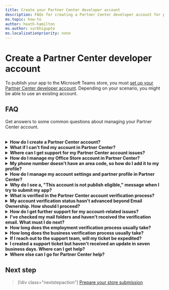 ```yaml
---
title: Create your Partner Center developer account  
description: FAQs for creating a Partner Center developer account for publishing your app to the Microsoft Teams store.
ms.topic: how-to
author: heath-hamilton
ms.author: surbhigupta
ms.localizationpriority: none
---
```

# Create a Partner Center developer account

To publish your app to the Microsoft Teams store, you must [set up your Partner Center developer account](/office/dev/store/open-a-developer-account). Depending on your scenario, you might be able to use an existing account.

## FAQ

Get answers to some common questions about managing your Partner Center account.

<br>

<details>

<summary><b>How do I create a Partner Center account?</b></summary>

You can create a Partner Center account one of the following ways:

* If you're new to Partner Center and don't have a Microsoft Network Account, [create an account using the Partner Center enrollment page](/office/dev/store/open-a-developer-account#create-an-account-using-the-partner-center-enrollment-page).
* If you're already enrolled in the Microsoft Partner Network, [create an account directly from Partner Center using existing Microsoft Partner Center enrollments](/office/dev/store/open-a-developer-account#create-an-account-using-an-existing-partner-center-enrollment).

<br>

</details>

<details>

<summary><b>What if I can't find my account in Partner Center?</b></summary>

Open a [Partner Center support ticket](https://partner.microsoft.com/support/v2/?stage=1) and select the following:

| Menu | Option |
| -------   | -------  |
|Category| Commercial Marketplace|
| Topic | General Marketplace Help and How-to questions |
| Subtopic| Office add-in |

<br>

</details>

<details>

<summary><b>Where can I get support for my Partner Center account issues?</b></summary>

Visit the [publishers support page](https://aka.ms/marketplacepublishersupport) to search for your issue. If the guidance isn't helpful, create a [Partner Center support ticket](/azure/marketplace/partner-center-portal/support#how-to-open-a-support-ticket).

<br>

</details>

<details>

<summary><b>How do I manage my Office Store account in Partner Center?</b></summary>

See [manage your account through Partner Center](/office/dev/store/manage-account-settings-and-profile) for information.

<br>

</details>

<details>

<summary><b>My phone number doesn't have an area code, so how do I add it to my profile?</b></summary>

The phone number has three parts: country code, area code, and telephone number. If your phone number doesn't include an area code, leave the second box empty and complete the third box.

<br>

</details>

<details>

<summary><b>How do I manage my account settings and partner profile in Partner Center?</b></summary>

See [manage account settings and profile info](/windows/uwp/publish/manage-account-settings-and-profile#additional-settings-and-info) for information.

<br>

</details>

<details>

<summary><b>Why do I see a, "This account is not publish eligible," message when I try to submit my app?</b></summary>

You received this error message because your [account verification status](/partner-center/verification-responses) is pending. Check your status in the Partner Center [dashboard](https://partner.microsoft.com/dashboard). Select the **Settings** gear icon and choose **Developer settings > Account > Account settings**.

![Partner Center verification status](~/assets/images/partner-center-verification-status.png)

<br>

</details>

<details>

<summary><b>What is verified in the Partner Center account verification process?</b></summary>

There are three verification areas, **Email Ownership**, **Employment**, and **Business**. For more information, see [what is verified and how to respond](/partner-center/verification-responses#what-is-verified-and-how-to-respond).

If you're the primary contact, global admin, or account admin, you can monitor verification status and track progress on your profile page.

Once verification process is complete, the status of your enrollment on the profile page changes from *pending* to *authorized*. The primary contact then receives an email from Microsoft within a few business days.

<br>

</details>

<details>

<summary><b>My account verification status hasn't advanced beyond Email Ownership. How should I proceed?</b></summary>

During the **Email Ownership** verification process, a verification email is sent to the primary contact. Check your primary contact inbox for an email from **maccount@microsoft.com** with the subject line **Action needed: Verify your email account with Microsoft** and complete the email verification process. The verification email is sent to the address listed on your Partner Center account settings.

Remember the following about the email verification process:

* The email verification link is only valid for seven days.
* You can request to resend the email by visiting your partner profile page and selecting the **Resend verification email** link.
* To ensure you receive the email, safe-list **microsoft.com** as a secure domain and check your junk email folders.

<br>

</details>

<details>

<summary><b>How do I get further support for my account-related issues?</b></summary>

See [support for the Commercial Marketplace program in Partner Center](/azure/marketplace/partner-center-portal/support) for information.

<br>

</details>

<details>

<summary><b>I've checked my mail folders and haven't received the verification email. What must I do next?</b></summary>

Try the following:

* Check your junk or spam folder.
* Clear the browser cache, go to your Partner Center account dashboard, and select **Resend verification email**.
* Try accessing the **Resend verification email** link from a different browser.
* Work with your IT department to ensure that the verification emails are not blocked by your email server.
* Adjust your server's spam filter to allow or safe-list all emails from **maccount@microsoft.com**.

<br>

</details>

<details>

<summary><b>How long does the employment verification process usually take?</b></summary>

If all the submitted details are correct, the employment verification process takes about two hours to complete.

<br>

</details>

<details>

<summary><b>How long does the business verification process usually take?</b></summary>

If all the required documents are submitted, business verification takes one to two business days to complete.

<br>

</details>

<details>

<summary><b>If I reach out to the support team, will my ticket be expedited?</b></summary>

Support tickets get resolved in a week. Check for updates sent to the email you provided when creating the support ticket.

<br>

</details>

<details>

<summary><b>I created a support ticket but haven't received an update in seven business days. Where can I get help?</b></summary>

Send an email to <a href="mailto:teamsubm@microsoft.com">teamsubm@microsoft.com</a> with the following details:

* **Subject Line**: Partner Center Account Issue for *your app name*.
* **Email body**:
    * Support ticket number.
    * Your seller ID.
    * A screenshot of the issue (if possible).

<br>

</details>

<details>

<summary><b>Where else can I go for Partner Center help?</b></summary>

The following resources can also assist:

* [Microsoft 365 app submission FAQ](/office/dev/store/appsource-submission-faq).
* [Commercial marketplace documentation](/azure/marketplace/).

<br>

</details>

## Next step

> [!div class="nextstepaction"]
> [Prepare your store submission](~/concepts/deploy-and-publish/appsource/prepare/submission-checklist.md)
